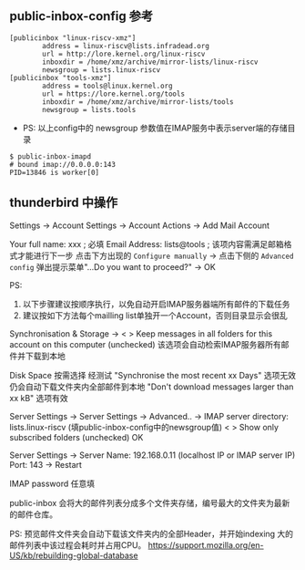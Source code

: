 ## public-inbox-config 参考

```
[publicinbox "linux-riscv-xmz"]
        address = linux-riscv@lists.infradead.org
        url = http://lore.kernel.org/linux-riscv
        inboxdir = /home/xmz/archive/mirror-lists/linux-riscv
        newsgroup = lists.linux-riscv
[publicinbox "tools-xmz"]
        address = tools@linux.kernel.org
        url = https://lore.kernel.org/tools
        inboxdir = /home/xmz/archive/mirror-lists/tools
        newsgroup = lists.tools
```

- PS: 以上config中的 newsgroup 参数值在IMAP服务中表示server端的存储目录

```
$ public-inbox-imapd
# bound imap://0.0.0.0:143
PID=13846 is worker[0]
```
## thunderbird 中操作

Settings -> Account Settings -> Account Actions -> Add Mail Account

  Your full name: xxx           ; 必填
  Email Address: lists@tools    ; 该项内容需满足邮箱格式才能进行下一步
  点击下方出现的 `Configure manually` -> 点击下侧的 `Advanced config`
  弹出提示菜单"...Do you want to proceed?" -> OK

PS:
1. 以下步骤建议按顺序执行，以免自动开启IMAP服务器端所有邮件的下载任务
2. 建议按如下方法每个mailling list单独开一个Account，否则目录显示会很乱

Synchronisation & Storage ->
  < > Keep messages in all folders for this account on this computer (unchecked)
  该选项会自动检索IMAP服务器所有邮件并下载到本地

Disk Space 按需选择
  经测试 "Synchronise the most recent xx Days" 选项无效
  仍会自动下载文件夹内全部邮件到本地
  "Don't download messages larger than xx kB"  选项有效

Server Settings ->
  Server Settings ->
    Advanced.. ->
      IMAP server directory: lists.linux-riscv  (填public-inbox-config中的newsgroup值)
      < > Show only subscribed folders          (unchecked)
    OK

Server Settings ->
  Server Name: 192.168.0.11                     (localhost IP or IMAP server IP)
  Port: 143
  -> Restart

IMAP password 任意填

public-inbox 会将大的邮件列表分成多个文件夹存储，编号最大的文件夹为最新的邮件仓库。

PS:
  预览邮件文件夹会自动下载该文件夹内的全部Header，并开始indexing
  大的邮件列表中该过程会耗时并占用CPU。
  https://support.mozilla.org/en-US/kb/rebuilding-global-database

